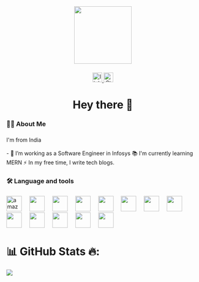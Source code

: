 <div align="center">
  <img height="150" src="https://camo.githubusercontent.com/62da68eb62b1e5f175f7d1f0191dd89a653d7908feb22d37d4a0ab07365d6791/68747470733a2f2f6d656469612e67697068792e636f6d2f6d656469612f4d3967624264396e6244724f5475314d71782f67697068792e676966"  />
</div>

###

<div align="center">
  <a href="https://www.linkedin.com/in/himanshu-singh-5430021b7/"><img src="https://img.shields.io/static/v1?message=LinkedIn&logo=linkedin&label=&color=0077B5&logoColor=white&labelColor=&style=for-the-badge" height="25" alt="linkedin logo" /> </a>
  <a href="https://medium.com/@himanshu.developer01"><img alt="Static Badge" src="https://img.shields.io/badge/medium-blogs" height="25">  </a>

</div>

###

###

# <h1 align="center"> Hey there 👋</h1>

###

<h3 align="left">👩‍💻  About Me </h3>

###

<p align="left"> I'm from India <br><br>- 🔭 I’m working as a Software Engineer in Infosys 📚 I'm currently learning MERN ⚡ In my free time, I write tech blogs.</p>

###

<h3 align="left">🛠 Language and tools</h3>

###

<div align="left" link rel="stylesheet" href="https://cdn.jsdelivr.net/gh/devicons/devicon@v2.15.1/devicon.min.css">
  <img src="https://cdn.jsdelivr.net/gh/devicons/devicon/icons/amazonwebservices/amazonwebservices-original.svg" height="40" alt="amazonwebservices logo"  />
  <img width="12" />
  <img src="https://cdn.jsdelivr.net/gh/devicons/devicon/icons/python/python-original.svg" height="40" />
  <img width="12" />
  <img src="https://cdn.jsdelivr.net/gh/devicons/devicon/icons/vim/vim-original.svg" height="40" />
  <img width="12" />
  <img src="https://cdn.jsdelivr.net/gh/devicons/devicon/icons/vscode/vscode-original.svg" height="40" />
  <img width="12" />
  <img src="https://cdn.jsdelivr.net/gh/devicons/devicon/icons/unix/unix-original.svg" height="40" />
  <img width="12" />
  <img src="https://cdn.jsdelivr.net/gh/devicons/devicon/icons/tailwindcss/tailwindcss-original-wordmark.svg"" height="40" />
  <img width="12" />
  <img src="https://cdn.jsdelivr.net/gh/devicons/devicon/icons/salesforce/salesforce-original.svg" height="40" />
  <img width="12" />
  <img src="https://cdn.jsdelivr.net/gh/devicons/devicon/icons/react/react-original.svg" height="40" />
  <img width="12" />
  <img src="https://cdn.jsdelivr.net/gh/devicons/devicon/icons/mysql/mysql-original.svg" height="40" />
  <img width="12" />
  <img src="https://cdn.jsdelivr.net/gh/devicons/devicon/icons/linux/linux-original.svg" height="40" />
  <img width="12" />
  <img src="https://cdn.jsdelivr.net/gh/devicons/devicon/icons/git/git-original.svg" height="40" />
  <img width="12" />
  <img src="https://cdn.jsdelivr.net/gh/devicons/devicon/icons/java/java-original.svg" height="40" />
  <img width="12" />
  <img src="https://cdn.jsdelivr.net/gh/devicons/devicon/icons/flask/flask-original.svg" height="40" />
  <img width="12" />

  
</div>

###

###

# 📊 GitHub Stats 🔥:

![](https://github-readme-stats.vercel.app/api/top-langs/?username=dev-himanshu01&theme=react&hide_border=false&include_all_commits=false&count_private=false&layout=compact)


###
